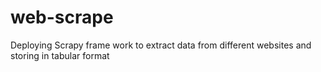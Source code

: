# web-scrape
Deploying Scrapy frame work to extract data from different websites and storing in tabular format
